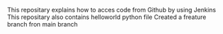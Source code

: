 This repositary explains how to acces code from Github by using Jenkins
This repositary also contains helloworld python file
Created a freature branch fron main branch
